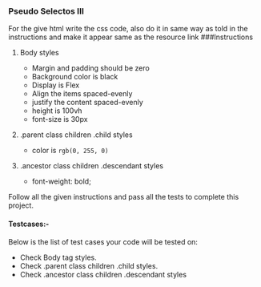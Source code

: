 ### Pseudo Selectos III
For the give html write the css code, also do it in same way as told in the instructions and make it appear same as the resource link
###Instructions 

1. Body styles
    + Margin and padding should be zero
    + Background color is black
    + Display is Flex
    + Align the items spaced-evenly
    + justify the content spaced-evenly
    + height is 100vh
    + font-size is 30px
2.  .parent class children .child styles
    + color is `rgb(0, 255, 0)`

3. .ancestor class children .descendant styles
    + font-weight: bold;




Follow all the given instructions and pass all the tests to complete this project.

#### Testcases:-
Below is the list of test cases your code will be tested on:
+ Check Body tag styles.
+ Check .parent class children .child styles.
+ Check .ancestor class children .descendant styles

     